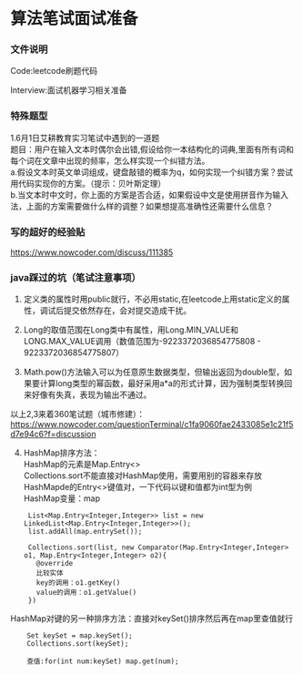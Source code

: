 # 算法笔试面试准备

### 文件说明
Code:leetcode刷题代码

Interview:面试机器学习相关准备

### 特殊题型
1.6月1日艾耕教育实习笔试中遇到的一道题  
题目：用户在输入文本时偶尔会出错,假设给你一本结构化的词典,里面有所有词和每个词在文章中出现的频率，怎么样实现一个纠错方法。  
a.假设文本时英文单词组成，键盘敲错的概率为q，如何实现一个纠错方案？尝试用代码实现你的方案。（提示：贝叶斯定理）  
b.当文本时中文时，你上面的方案是否合适，如果假设中文是使用拼音作为输入法，上面的方案需要做什么样的调整？如果想提高准确性还需要什么信息？  

### 写的超好的经验贴
https://www.nowcoder.com/discuss/111385

### java踩过的坑（笔试注意事项）
1. 定义类的属性时用public就行，不必用static,在leetcode上用static定义的属性，调试后提交依然存在，会对提交造成干扰。

2. Long的取值范围在Long类中有属性，用Long.MIN_VALUE和LONG.MAX_VALUE调用（数值范围为-9223372036854775808 - 9223372036854775807）

3. Math.pow()方法输入可以为任意原生数据类型，但输出返回为double型，如果要计算long类型的幂函数，最好采用a\*a的形式计算，因为强制类型转换回来好像有失真，表现为输出不通过。

以上2,3来着360笔试题（城市修建）：https://www.nowcoder.com/questionTerminal/c1fa9060fae2433085e1c21f5d7e94c6?f=discussion

4. HashMap排序方法：  
HashMap的元素是Map.Entry<>  
Collections.sort不能直接对HashMap使用，需要用别的容器来存放HashMapde的Entry<>键值对，一下代码以键和值都为int型为例  
HashMap变量：map

        List<Map.Entry<Integer,Integer>> list = new LinkedList<Map.Entry<Integer,Integer>>();
        list.addAll(map.entrySet());

        Collections.sort(list, new Comparator(Map.Entry<Integer,Integer> o1, Map.Entry<Integer,Integer> o2){
          @override
          比较实体
          key的调用：o1.getKey()
          value的调用：o1.getValue()
        })

HashMap对键的另一种排序方法：直接对keySet()排序然后再在map里查值就行

        Set keySet = map.keySet();
        Collections.sort(keySet);

        查值:for(int num:keySet) map.get(num);
